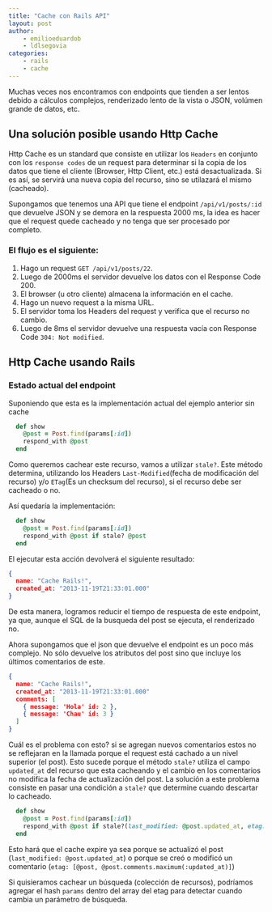 ```yaml
---
title: "Cache con Rails API"
layout: post
author:
    - emilioeduardob
    - ldlsegovia
categories:
    - rails
    - cache
---
```


Muchas veces nos encontramos con endpoints que tienden a ser lentos debido a cálculos complejos, renderizado lento de la vista o JSON, volúmen grande de datos, etc.

## Una solución posible usando Http Cache

Http Cache es un standard que consiste en utilizar los `Headers` en conjunto con los `response codes` de un request para determinar si la copia de los datos que tiene el cliente (Browser, Http Client, etc.) está desactualizada. Si es así, se servirá una nueva copia del recurso, sino se utilazará el mismo (cacheado).

Supongamos que tenemos una API que tiene el endpoint `/api/v1/posts/:id` que devuelve JSON y se demora en la respuesta 2000 ms, la idea es hacer que el request quede cacheado y no tenga que ser procesado por completo.

### El flujo es el siguiente:

1. Hago un request `GET /api/v1/posts/22`.
2. Luego de 2000ms el servidor devuelve los datos con el Response Code 200.
3. El browser (u otro cliente) almacena la información en el cache.
4. Hago un nuevo request a la misma URL.
5. El servidor toma los Headers del request y verifica que el recurso no cambio.
6. Luego de 8ms el servidor devuelve una respuesta vacía con Response Code `304: Not modified`.

## Http Cache usando Rails

### Estado actual del endpoint

Suponiendo que esta es la implementación actual del ejemplo anterior sin cache

```ruby
  def show
    @post = Post.find(params[:id])
    respond_with @post
  end
```

Como queremos cachear este recurso, vamos a utilizar `stale?`. Este método determina, utilizando los Headers `Last-Modified`(fecha de modificación del recurso) y/o `ETag`(Es un checksum del recurso), si el recurso debe ser cacheado o no.

Así quedaría la implementación:

```ruby
  def show
    @post = Post.find(params[:id])
    respond_with @post if stale? @post
  end
```

El ejecutar esta acción devolverá el siguiente resultado:

```json
{
  name: "Cache Rails!",
  created_at: "2013-11-19T21:33:01.000"
}
```

De esta manera, logramos reducir el tiempo de respuesta de este endpoint, ya que, aunque el SQL de la busqueda del post se ejecuta, el renderizado no.

Ahora supongamos que el json que devuelve el endpoint es un poco más complejo. No sólo devuelve los atributos del post sino que  incluye los últimos comentarios de este.

```json
{
  name: "Cache Rails!",
  created_at: "2013-11-19T21:33:01.000"
  comments: [
    { message: 'Hola' id: 2 },
    { message: 'Chau' id: 3 }
  ]
}
```

Cuál es el problema con esto? si se agregan nuevos comentarios estos no se reflejaran en la llamada porque el request está cachado a un nivel superior (el post). Esto sucede porque el método `stale?` utiliza el campo `updated_at` del recurso que esta cacheando y el cambio en los comentarios no modifica la fecha de actualización del post. La solución a este problema consiste en pasar una condición a `stale?` que determine cuando descartar lo cacheado.

```ruby
  def show
    @post = Post.find(params[:id])
    respond_with @post if stale?(last_modified: @post.updated_at, etag: [@post, @post.comments.maximum(:updated_at)])
  end
```

Esto hará que el cache expire ya sea porque se actualizó el post (`last_modified: @post.updated_at`) o porque se creó o modificó un comentario (`etag: [@post, @post.comments.maximum(:updated_at)]`)

Si quisieramos cachear un búsqueda (colección de recursos), podríamos agregar el hash `params` dentro del array del etag para detectar cuando cambia un parámetro de búsqueda.